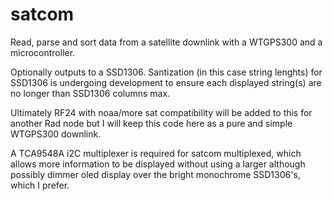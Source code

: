 # satcom
Read, parse and sort data from a satellite downlink with a WTGPS300 and a microcontroller.

Optionally outputs to a SSD1306. Santization (in this case string lenghts) for SSD1306 is undergoing
development to ensure each displayed string(s) are no longer than SSD1306 columns max.

Ultimately RF24 with noaa/more sat compatibility will be added to this for another Rad node but I will keep this code here
as a pure and simple WTGPS300 downlink.

A TCA9548A i2C multiplexer is required for satcom multiplexed, which allows more information to be displayed
without using a larger although possibly dimmer oled display over the bright monochrome SSD1306's, which I prefer.
